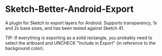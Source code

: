 Sketch-Better-Android-Export
============================

A plugin for Sketch to export layers for Android. Supports transparency, 1x and 2x base sizes, and has been tested against Sketch 41.

TIP: If everything is exporting as a solid rectangle, you probably need to select the artboard and UNCHECK "Include in Export" (in reference to the background color).

